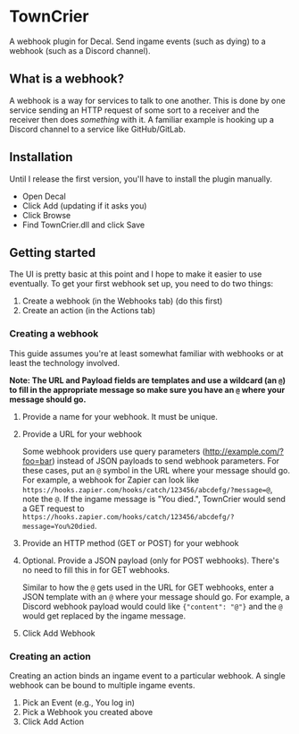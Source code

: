 # TownCrier

A webhook plugin for Decal. Send ingame events (such as dying) to a webhook (such as a Discord channel).

## What is a webhook?

A webhook is a way for services to talk to one another.
This is done by one service sending an HTTP request of some sort to a receiver and the receiver then does _something_ with it.
A familiar example is hooking up a Discord channel to a service like GitHub/GitLab.

## Installation

Until I release the first version, you'll have to install the plugin manually.

- Open Decal
- Click Add (updating if it asks you)
- Click Browse
- Find TownCrier.dll and click Save

## Getting started

The UI is pretty basic at this point and I hope to make it easier to use eventually.
To get your first webhook set up, you need to do two things:

1. Create a webhook (in the Webhooks tab) (do this first)
2. Create an action (in the Actions tab)

### Creating a webhook

This guide assumes you're at least somewhat familiar with webhooks or at least the technology involved.

**Note: The URL and Payload fields are templates and use a wildcard (an `@`) to fill in the appropriate message so make sure you have an `@` where your message should go.**

1. Provide a name for your webhook. It must be unique.
2. Provide a URL for your webhook

	Some webhook providers use query parameters (http://example.com/?foo=bar) instead of JSON payloads to send webhook parameters.
	For these cases, put an `@` symbol in the URL where your message should go.
	For example, a webhook for Zapier can look like `https://hooks.zapier.com/hooks/catch/123456/abcdefg/?message=@`, note the `@`.
	If the ingame message is "You died.", TownCrier would send a GET request to `https://hooks.zapier.com/hooks/catch/123456/abcdefg/?message=You%20died`.

3. Provide an HTTP method (GET or POST) for your webhook
4. Optional. Provide a JSON payload (only for POST webhooks). There's no need to fill this in for GET webhooks.

	Similar to how the `@` gets used in the URL for GET webhooks, enter a JSON template with an `@` where your message should go.
	For example, a Discord webhook payload would could like `{"content": "@"}` and the `@` would get replaced by the ingame message.
5. Click Add Webhook

### Creating an action

Creating an action binds an ingame event to a particular webhook.
A single webhook can be bound to multiple ingame events.

1. Pick an Event (e.g., You log in)
2. Pick a Webhook you created above
3. Click Add Action